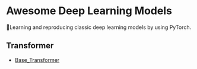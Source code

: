 # Awesome Deep Learning Models

🤩Learning and reproducing classic deep learning models by using PyTorch.



## Transformer

- [Base_Transformer](./Transformer/base_transformer.py)



